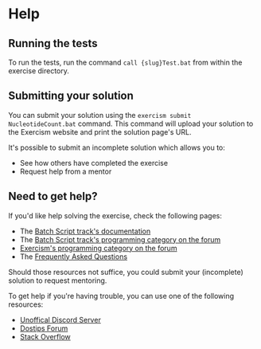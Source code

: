 # Help

## Running the tests

To run the tests, run the command `call {slug}Test.bat` from within the exercise directory.

## Submitting your solution

You can submit your solution using the `exercism submit NucleotideCount.bat` command.
This command will upload your solution to the Exercism website and print the solution page's URL.

It's possible to submit an incomplete solution which allows you to:

- See how others have completed the exercise
- Request help from a mentor

## Need to get help?

If you'd like help solving the exercise, check the following pages:

- The [Batch Script track's documentation](https://exercism.org/docs/tracks/batch)
- The [Batch Script track's programming category on the forum](https://forum.exercism.org/c/programming/batch)
- [Exercism's programming category on the forum](https://forum.exercism.org/c/programming/5)
- The [Frequently Asked Questions](https://exercism.org/docs/using/faqs)

Should those resources not suffice, you could submit your (incomplete) solution to request mentoring.

To get help if you're having trouble, you can use one of the following resources:

- [Unoffical Discord Server](https://discord.gg/batch)
- [Dostips Forum](https://www.dostips.com/)
- [Stack Overflow](https://stackoverflow.com/questions/tagged/batch-file)